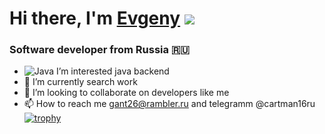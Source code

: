 # Hi there, I'm [Evgeny](https://evgeniyfomenko.github.io/) ![](https://github.com/blackcater/blackcater/raw/main/images/Hi.gif) 
### Software developer from Russia 🇷🇺
- ![Java](https://img.shields.io/badge/java-%23ED8B00.svg?style=for-the-badge&logo=openjdk&logoColor=white) I’m interested java backend
- 🌱 I’m currently search work
- 💞️ I’m looking to collaborate on developers like me
- 📫 How to reach me gant26@rambler.ru and telegramm @cartman16ru
[![trophy](https://github-profile-trophy.vercel.app/?username=EvgeniyFomenko&theme=nord)](https://github.com/ryo-ma/github-profile-trophy)
<!---
EvgeniyFomenko/EvgeniyFomenko is a ✨ special ✨ repository because its `README.md` (this file) appears on your GitHub profile.
You can click the Preview link to take a look at your changes.
--->
